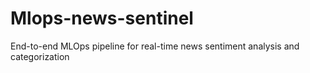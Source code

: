 # Mlops-news-sentinel
End-to-end MLOps pipeline for real-time news sentiment analysis and categorization
